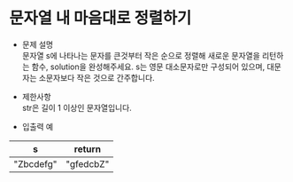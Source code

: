 # 문자열 내 마음대로 정렬하기
* 문제 설명  
문자열 s에 나타나는 문자를 큰것부터 작은 순으로 정렬해 새로운 문자열을 리턴하는 함수, solution을 완성해주세요.
s는 영문 대소문자로만 구성되어 있으며, 대문자는 소문자보다 작은 것으로 간주합니다.

* 제한사항  
str은 길이 1 이상인 문자열입니다. 
  
* 입출력 예

| s               |return        
|:---------------:|:------------:|
|"Zbcdefg"        |"gfedcbZ"     |

